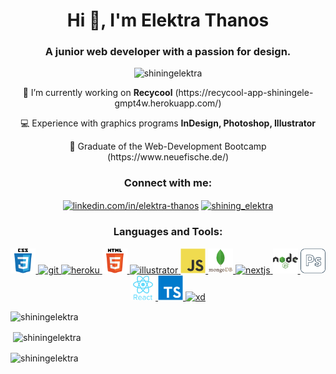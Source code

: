 <h1 align="center">Hi 👋, I'm Elektra Thanos</h1>
<h3 align="center">A junior web developer with a passion for design.</h3>

<p align="center"> <img src="https://komarev.com/ghpvc/?username=shiningelektra&label=Profile%20views&color=0e75b6&style=flat" alt="shiningelektra" /> </p>
<p align="center">
🔭 I’m currently working on <b>Recycool</b> (https://recycool-app-shiningele-gmpt4w.herokuapp.com/)
  </p>
<p align="center">
💻 Experience with graphics programs <b>InDesign, Photoshop, Illustrator</b>
</p>
<p align="center">
🐠 Graduate of the Web-Development Bootcamp (https://www.neuefische.de/)
</p>

<h3 align="center">Connect with me:</h3>
<p align="center">
<a href="https://linkedin.com/in/linkedin.com/in/elektra-thanos" target="blank"><img align="center" src="https://cdn.jsdelivr.net/npm/simple-icons@3.0.1/icons/linkedin.svg" alt="linkedin.com/in/elektra-thanos" height="30" width="40" /></a>
<a href="https://instagram.com/shining_elektra" target="blank"><img align="center" src="https://cdn.jsdelivr.net/npm/simple-icons@3.0.1/icons/instagram.svg" alt="shining_elektra" height="30" width="40" /></a>
</p>

<h3 align="center">Languages and Tools:</h3>
<p align="center"> <a href="https://www.w3schools.com/css/" target="_blank"> <img src="https://raw.githubusercontent.com/devicons/devicon/master/icons/css3/css3-original-wordmark.svg" alt="css3" width="40" height="40"/> </a> <a href="https://git-scm.com/" target="_blank"> <img src="https://www.vectorlogo.zone/logos/git-scm/git-scm-icon.svg" alt="git" width="40" height="40"/> </a> <a href="https://heroku.com" target="_blank"> <img src="https://www.vectorlogo.zone/logos/heroku/heroku-icon.svg" alt="heroku" width="40" height="40"/> </a> <a href="https://www.w3.org/html/" target="_blank"> <img src="https://raw.githubusercontent.com/devicons/devicon/master/icons/html5/html5-original-wordmark.svg" alt="html5" width="40" height="40"/> </a> <a href="https://www.adobe.com/in/products/illustrator.html" target="_blank"> <img src="https://www.vectorlogo.zone/logos/adobe_illustrator/adobe_illustrator-icon.svg" alt="illustrator" width="40" height="40"/> </a> <a href="https://developer.mozilla.org/en-US/docs/Web/JavaScript" target="_blank"> <img src="https://raw.githubusercontent.com/devicons/devicon/master/icons/javascript/javascript-original.svg" alt="javascript" width="40" height="40"/> </a> <a href="https://www.mongodb.com/" target="_blank"> <img src="https://raw.githubusercontent.com/devicons/devicon/master/icons/mongodb/mongodb-original-wordmark.svg" alt="mongodb" width="40" height="40"/> </a> <a href="https://nextjs.org/" target="_blank"> <img src="https://cdn.worldvectorlogo.com/logos/nextjs-3.svg" alt="nextjs" width="40" height="40"/> </a> <a href="https://nodejs.org" target="_blank"> <img src="https://raw.githubusercontent.com/devicons/devicon/master/icons/nodejs/nodejs-original-wordmark.svg" alt="nodejs" width="40" height="40"/> </a> <a href="https://www.photoshop.com/en" target="_blank"> <img src="https://raw.githubusercontent.com/devicons/devicon/master/icons/photoshop/photoshop-line.svg" alt="photoshop" width="40" height="40"/> </a> <a href="https://reactjs.org/" target="_blank"> <img src="https://raw.githubusercontent.com/devicons/devicon/master/icons/react/react-original-wordmark.svg" alt="react" width="40" height="40"/> </a> <a href="https://www.typescriptlang.org/" target="_blank"> <img src="https://raw.githubusercontent.com/devicons/devicon/master/icons/typescript/typescript-original.svg" alt="typescript" width="40" height="40"/> </a> <a href="https://www.adobe.com/products/xd.html" target="_blank"> <img src="https://cdn.worldvectorlogo.com/logos/adobe-xd.svg" alt="xd" width="40" height="40"/> </a> </p>

<p><img align="center" src="https://github-readme-stats.vercel.app/api/top-langs?username=shiningelektra&show_icons=true&locale=en&layout=compact" alt="shiningelektra" /></p>

<p>&nbsp;<img align="center" src="https://github-readme-stats.vercel.app/api?username=shiningelektra&show_icons=true&locale=en" alt="shiningelektra" /></p>

<p><img align="center" src="https://github-readme-streak-stats.herokuapp.com/?user=shiningelektra&" alt="shiningelektra" /></p>
